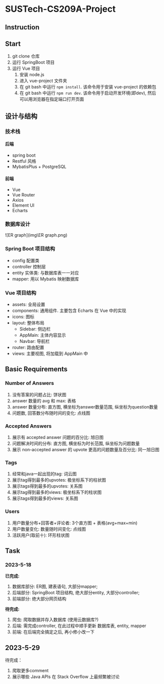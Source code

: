 # SUSTech-CS209A-Project

## Instruction



## Start

1. git clone 仓库
2. 运行 SpringBoot 项目
3. 运行 Vue 项目
   1. 安装 node.js
   2. 进入 vue-project 文件夹
   3. 在 git bash 中运行 `npm install`. 该命令用于安装 vue-project 的依赖包
   4. 在 git bash 中运行 `npm run dev`. 该命令用于启动开发环境(即dev), 然后可以用浏览器在指定端口打开页面



## 设计与结构

### 技术栈

#### 后端

+ spring boot
+ Restful 风格
+ MybatisPlus + PostgreSQL

#### 前端

+ Vue
+ Vue Router
+ Axios
+ Element UI
+ Echarts

### 数据库设计

![ER graph](img\ER graph.png)

### Spring Boot 项目结构

+ config 配置类
+ controller 控制层
+ entity 实体类: 与数据库表一一对应
+ mapper: 用以 Mybatis 映射数据库

### Vue 项目结构

+ assets: 全局设置
+ components: 通用组件. 主要包含 Echarts 在 Vue 中的实现
+ icons: 图标
+ layout: 整体布局
  + Sidebar: 侧边栏
  + AppMain: 主体内容显示
  + Navbar: 导航栏
+ router: 路由配置
+ views: 主要视图, 将加载到 AppMain 中



## Basic Requirements

### Number of Answers

1. 没有答案的问题占比: 饼状图
2. answer 数量的 avg 和 max: 表格
3. answer 数量分布: 直方图, 横坐标为answer数量范围, 纵坐标为question数量
4. 问题数, 回答数分布随时间的变化: 点线图

### Accepted Answers

1. 展示有 accepted answer 问题的百分比: 旭日图
2. 问题解决时间的分布: 直方图, 横坐标为时长范围, 纵坐标为问题数量
3. 展示 non-accepted answer 的 upvote 更高的问题数量及百分比: 同一旭日图

### Tags	

1. 经常和java一起出现的tag: 词云图
2. 展示tag得到最多的upvotes: 极坐标系下的柱状图
3. 展示tags得到最多的upvotes: 关系图
4. 展示tag得到最多的views: 极坐标系下的柱状图
5. 展示tags得到最多的views: 关系图

### Users

1. 用户数量分布+回答者+评论者: 3个直方图 + 表格(avg+max+min)
2. 用户数量变化: 数量随时间变化: 点线图
3. 活跃用户(取前十): 环形柱状图



## Task

### 2023-5-18

**已完成:**

1. 数据库部分: ER图, 建表语句, 大部分mapper;
2. 后端部分: SpringBoot 项目结构, 绝大部分entity, 大部分controller;
3. 前端部分: 绝大部分网页结构

**待完成:**

1. 爬虫: 爬取数据并存入数据库 (使用云数据库?)
2. 后端: 需完成controller, 在此过程中顺手更新 数据库表, entity, mapper
3. 前端: 在后端完全搞定之后, 再小修小改一下



## 2023-5-29

待完成：

1. 爬取更多comment
2. 展示哪些 Java APIs 在 Stack Overflow 上最频繁被讨论
